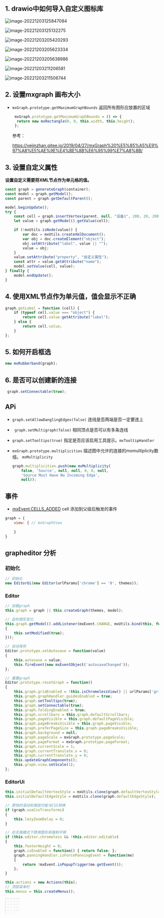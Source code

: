 ## 1. drawio中如何导入自定义图标库

![image-20221203125847084](C:\Users\86136\AppData\Roaming\Typora\typora-user-images\image-20221203125847084.png)

![image-20221203125132275](C:\Users\86136\AppData\Roaming\Typora\typora-user-images\image-20221203125132275.png)

![image-20221203205420293](C:\Users\86136\AppData\Roaming\Typora\typora-user-images\image-20221203205420293.png)

![image-20221203205623334](C:\Users\86136\AppData\Roaming\Typora\typora-user-images\image-20221203205623334.png)

![image-20221203205638986](C:\Users\86136\AppData\Roaming\Typora\typora-user-images\image-20221203205638986.png)

![image-20221203211206581](C:\Users\86136\AppData\Roaming\Typora\typora-user-images\image-20221203211206581.png)

![image-20221203211506744](C:\Users\86136\AppData\Roaming\Typora\typora-user-images\image-20221203211506744.png)

## 2. 设置mxgraph 画布大小

- `mxGraph.prototype.getMaximumGraphBounds` 返回所有图形应放置的区域

  ```js
   mxGraph.prototype.getMaximumGraphBounds = () => {
   	return new mxRectangle(0, 0, this.width, this.height);
   };
  ```

  参考：
  
  https://yejinzhan.gitee.io/2019/04/27/mxGraph%20%E5%85%A5%E9%97%A8%E5%AE%9E%E4%BE%8B%E6%95%99%E7%A8%8B/

## 3. 设置自定义属性

**设置自定义需要将XML节点作为单元格的值。**

```js
const graph = generateGraph(container);
const model = graph.getModel();
const parent = graph.getDefaultParent();

model.beginUpdate();
try {
    const cell = graph.insertVertex(parent, null, "设备1", 200, 20, 200, 50);
    let value = graph.getModel().getValue(cell);

    if (!mxUtils.isNode(value)) {
        var doc = mxUtils.createXmlDocument();
        var obj = doc.createElement("object");
        obj.setAttribute("label", value || "");
        value = obj;
    }
    value.setAttribute("property", "自定义属性");
    const attr = value.getAttribute("name");
    model.setValue(cell, value);
} finally {
    model.endUpdate();
}
```

## 4. 使用XML节点作为单元值，值会显示不正确

```js
graph.getLabel = function (cell) {
    if (typeof cell.value === "object") {
        return cell.value.getAttribute("label");
    } else {
        return cell.value;
    }
};
```

## 5. 如何开启框选

```js
new mxRubberband(graph);
```

## 6. 是否可以创建新的连接

```js
 graph.setConnectable(true);
```

## APi

- `graph.setAllowDanglingEdges(false)` 连线是否两端是否一定要连上

- ` graph.setMultigraph(false)` 相同顶点是否可以有多条连线

- `graph.setTooltips(true)` 指定是否应该启用工具提示。`mxTooltipHandler`

- `mxGraph.prototype.multiplicities`  描述图中允许的连接的mxmultiplicity数组。 `mxMultiplicity`

  ```js
  graph.multiplicities.push(new mxMultiplicity(
      false, 'Source', null, null, 0, 0, null,
      'Source Must Have No Incoming Edge',
      null));
  ```

## 事件

- [mxEvent.CELLS_ADDED](http://192.168.43.82:8081/docs/js-api/files/view/mxGraph-js.html#mxGraph.mxEvent.CELLS_ADDED) cell 添加到父级后触发的事件


```js
graph = {
	view: { // mxGraphView
	
	}
}
```



## grapheditor 分析

### 初始化

```js
// 初始化
new EditorUi(new Editor(urlParams['chrome'] == '0', themes));
```

### Editor

```js
// 加载graph
this.graph = graph || this.createGraph(themes, model);

// 监听图形变化
this.graph.getModel().addListener(mxEvent.CHANGE, mxUtils.bind(this, function()
{
    this.setModified(true);
}));

// 自动保存
Editor.prototype.setAutosave = function(value)
{
	this.autosave = value;
	this.fireEvent(new mxEventObject('autosaveChanged'));
};

// 重置graph
Editor.prototype.resetGraph = function()
{
	this.graph.gridEnabled = !this.isChromelessView() || urlParams['grid'] == '1';
	this.graph.graphHandler.guidesEnabled = true;
	this.graph.setTooltips(true);
	this.graph.setConnectable(true);
	this.graph.foldingEnabled = true;
	this.graph.scrollbars = this.graph.defaultScrollbars;
	this.graph.pageVisible = this.graph.defaultPageVisible;
	this.graph.pageBreaksVisible = this.graph.pageVisible; 
	this.graph.preferPageSize = this.graph.pageBreaksVisible;
	this.graph.background = null;
	this.graph.pageScale = mxGraph.prototype.pageScale;
	this.graph.pageFormat = mxGraph.prototype.pageFormat;
	this.graph.currentScale = 1;
	this.graph.currentTranslate.x = 0;
	this.graph.currentTranslate.y = 0;
	this.updateGraphComponents();
	this.graph.view.setScale(1);
};
```

### EditorUi

```js
this.initialDefaultVertexStyle = mxUtils.clone(graph.defaultVertexStyle);
this.initialDefaultEdgeStyle = mxUtils.clone(graph.defaultEdgeStyle);

// 更快的滚动轮缩放可能与CSS转换
if (graph.useCssTransforms)
{
    this.lazyZoomDelay = 0;
}

// 在无铬模式下禁用图形和强制平移
if (this.editor.chromeless && !this.editor.editable)
{
    this.footerHeight = 0;
    graph.isEnabled = function() { return false; };
    graph.panningHandler.isForcePanningEvent = function(me)
    {
        return !mxEvent.isPopupTrigger(me.getEvent());
    };
}

this.actions = new Actions(this);
// 顶部菜单栏
this.menus = this.createMenus();
```



<svg width="50" height="50" xmlns="http://www.w3.org/2000/svg">
                <defs>
                    <pattern id="grid" width="50" height="50" patternUnits="userSpaceOnUse">
                        <path d="M 0 10 L 50 10 M 10 0 L 10 50 M 0 20 L 50 20 M 20 0 L 20 50 M 0 30 L 50 30 M 30 0 L 30 50 M 0 40 L 50 40 M 40 0 L 40 50" fill="none" stroke="#acacac" opacity="0.2" stroke-width="1"/>
                        <path d="M 50 0 L 0 0 0 50" fill="none" stroke="#acacac" stroke-width="1"/>
                    </pattern>
                </defs>
                <rect width="100%" height="100%" fill="url(#grid)"/>
            </svg>
